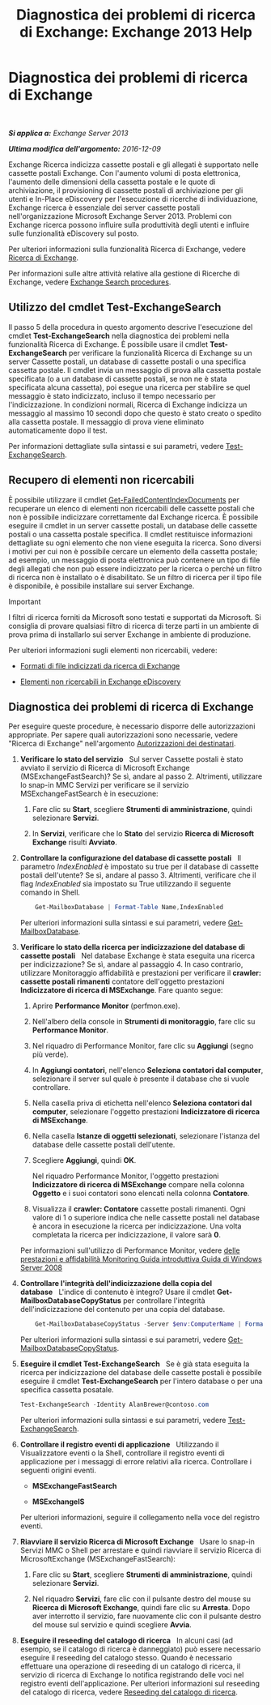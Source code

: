 ﻿---
title: 'Diagnostica dei problemi di ricerca di Exchange: Exchange 2013 Help'
TOCTitle: Diagnostica dei problemi di ricerca di Exchange
ms:assetid: 8cfa26f4-ccf0-42dd-8570-67018188b4e8
ms:mtpsurl: https://technet.microsoft.com/it-it/library/Bb123701(v=EXCHG.150)
ms:contentKeyID: 52063124
ms.date: 05/22/2018
mtps_version: v=EXCHG.150
ms.translationtype: MT
---

# Diagnostica dei problemi di ricerca di Exchange

 

_**Si applica a:** Exchange Server 2013_

_**Ultima modifica dell'argomento:** 2016-12-09_

Exchange Ricerca indicizza cassette postali e gli allegati è supportato nelle cassette postali Exchange. Con l'aumento volumi di posta elettronica, l'aumento delle dimensioni della cassetta postale e le quote di archiviazione, il provisioning di cassette postali di archiviazione per gli utenti e In-Place eDiscovery per l'esecuzione di ricerche di individuazione, Exchange ricerca è essenziale dei server cassette postali nell'organizzazione Microsoft Exchange Server 2013. Problemi con Exchange ricerca possono influire sulla produttività degli utenti e influire sulle funzionalità eDiscovery sul posto.

Per ulteriori informazioni sulla funzionalità Ricerca di Exchange, vedere [Ricerca di Exchange](exchange-search-exchange-2013-help.md).

Per informazioni sulle altre attività relative alla gestione di Ricerche di Exchange, vedere [Exchange Search procedures](exchange-search-procedures-exchange-2013-help.md).

## Utilizzo del cmdlet Test-ExchangeSearch

Il passo 5 della procedura in questo argomento descrive l'esecuzione del cmdlet **Test-ExchangeSearch** nella diagnostica dei problemi nella funzionalità Ricerca di Exchange. È possibile usare il cmdlet **Test-ExchangeSearch** per verificare la funzionalità Ricerca di Exchange su un server Cassette postali, un database di cassette postali o una specifica cassetta postale. Il cmdlet invia un messaggio di prova alla cassetta postale specificata (o a un database di cassette postali, se non ne è stata specificata alcuna cassetta), poi esegue una ricerca per stabilire se quel messaggio è stato indicizzato, incluso il tempo necessario per l'indicizzazione. In condizioni normali, Ricerca di Exchange indicizza un messaggio al massimo 10 secondi dopo che questo è stato creato o spedito alla cassetta postale. Il messaggio di prova viene eliminato automaticamente dopo il test.

Per informazioni dettagliate sulla sintassi e sui parametri, vedere [Test-ExchangeSearch](https://technet.microsoft.com/it-it/library/bb124733\(v=exchg.150\)).

## Recupero di elementi non ricercabili

È possibile utilizzare il cmdlet [Get-FailedContentIndexDocuments](https://technet.microsoft.com/it-it/library/dd351154\(v=exchg.150\)) per recuperare un elenco di elementi non ricercabili delle cassette postali che non è possibile indicizzare correttamente dal Exchange ricerca. È possibile eseguire il cmdlet in un server cassette postali, un database delle cassette postali o una cassetta postale specifica. Il cmdlet restituisce informazioni dettagliate su ogni elemento che non viene eseguita la ricerca. Sono diversi i motivi per cui non è possibile cercare un elemento della cassetta postale; ad esempio, un messaggio di posta elettronica può contenere un tipo di file degli allegati che non può essere indicizzato per la ricerca o perché un filtro di ricerca non è installato o è disabilitato. Se un filtro di ricerca per il tipo file è disponibile, è possibile installare sui server Exchange.


> [!IMPORTANT]
> I filtri di ricerca forniti da Microsoft sono testati e supportati da Microsoft. Si consiglia di provare qualsiasi filtro di ricerca di terze parti in un ambiente di prova prima di installarlo sui server Exchange in ambiente di produzione.



Per ulteriori informazioni sugli elementi non ricercabili, vedere:

  - [Formati di file indicizzati da ricerca di Exchange](file-formats-indexed-by-exchange-search-exchange-2013-help.md)

  - [Elementi non ricercabili in Exchange eDiscovery](unsearchable-items-in-exchange-ediscovery-exchange-2013-help.md)

## Diagnostica dei problemi di ricerca di Exchange

Per eseguire queste procedure, è necessario disporre delle autorizzazioni appropriate. Per sapere quali autorizzazioni sono necessarie, vedere "Ricerca di Exchange" nell'argomento [Autorizzazioni dei destinatari](recipients-permissions-exchange-2013-help.md).

1.  **Verificare lo stato del servizio**   Sul server Cassette postali è stato avviato il servizio di Ricerca di Microsoft Exchange (MSExchangeFastSearch)? Se sì, andare al passo 2. Altrimenti, utilizzare lo snap-in MMC Servizi per verificare se il servizio MSExchangeFastSearch è in esecuzione:
    
    1.  Fare clic su **Start**, scegliere **Strumenti di amministrazione**, quindi selezionare **Servizi**.
    
    2.  In **Servizi**, verificare che lo **Stato** del servizio **Ricerca di Microsoft Exchange** risulti **Avviato**.

2.  **Controllare la configurazione del database di cassette postali**   Il parametro *IndexEnabled* è impostato su true per il database di cassette postali dell'utente? Se sì, andare al passo 3. Altrimenti, verificare che il flag *IndexEnabled* sia impostato su True utilizzando il seguente comando in Shell.
    
    ```powershell
        Get-MailboxDatabase | Format-Table Name,IndexEnabled
    ```
    
    Per ulteriori informazioni sulla sintassi e sui parametri, vedere [Get-MailboxDatabase](https://technet.microsoft.com/it-it/library/bb124924\(v=exchg.150\)).

3.  **Verificare lo stato della ricerca per indicizzazione del database di cassette postali**   Nel database Exchange è stata eseguita una ricerca per indicizzazione? Se sì, andare al passaggio 4. In caso contrario, utilizzare Monitoraggio affidabilità e prestazioni per verificare il **crawler: cassette postali rimanenti** contatore dell'oggetto prestazioni **Indicizzatore di ricerca di MSExchange**. Fare quanto segue:
    
    1.  Aprire **Performance Monitor** (perfmon.exe).
    
    2.  Nell'albero della console in **Strumenti di monitoraggio**, fare clic su **Performance Monitor**.
    
    3.  Nel riquadro di Performance Monitor, fare clic su **Aggiungi** (segno più verde).
    
    4.  In **Aggiungi contatori**, nell'elenco **Seleziona contatori dal computer**, selezionare il server sul quale è presente il database che si vuole controllare.
    
    5.  Nella casella priva di etichetta nell'elenco **Seleziona contatori dal computer**, selezionare l'oggetto prestazioni **Indicizzatore di ricerca di MSExchange**.
    
    6.  Nella casella **Istanze di oggetti selezionati**, selezionare l'istanza del database delle cassette postali dell'utente.
    
    7.  Scegliere **Aggiungi**, quindi **OK**.
        
        Nel riquadro Performance Monitor, l'oggetto prestazioni **Indicizzatore di ricerca di MSExchange** compare nella colonna **Oggetto** e i suoi contatori sono elencati nella colonna **Contatore**.
    
    8.  Visualizza il **crawler: Contatore** cassette postali rimanenti. Ogni valore di 1 o superiore indica che nelle cassette postali nel database è ancora in esecuzione la ricerca per indicizzazione. Una volta completata la ricerca per indicizzazione, il valore sarà **0**.
    
    Per informazioni sull'utilizzo di Performance Monitor, vedere [delle prestazioni e affidabilità Monitoring Guida introduttiva Guida di Windows Server 2008](https://go.microsoft.com/fwlink/p/?linkid=178005)

4.  **Controllare l'integrità dell'indicizzazione della copia del database**   L'indice di contenuto è integro? Usare il cmdlet **Get-MailboxDatabaseCopyStatus** per controllare l'integrità dell'indicizzazione del contenuto per una copia del database.
    ```powershell
        Get-MailboxDatabaseCopyStatus -Server $env:ComputerName | Format-Table Name,Status,ContentIndex* -Auto
    ```
    Per ulteriori informazioni sulla sintassi e sui parametri, vedere [Get-MailboxDatabaseCopyStatus](https://technet.microsoft.com/it-it/library/dd298044\(v=exchg.150\)).

5.  **Eseguire il cmdlet Test-ExchangeSearch**   Se è già stata eseguita la ricerca per indicizzazione del database delle cassette postali è possibile eseguire il cmdlet **Test-ExchangeSearch** per l'intero database o per una specifica cassetta posatale.
    
    ```powershell
    Test-ExchangeSearch -Identity AlanBrewer@contoso.com
    ```
    
    Per ulteriori informazioni sulla sintassi e sui parametri, vedere [Test-ExchangeSearch](https://technet.microsoft.com/it-it/library/bb124733\(v=exchg.150\)).

6.  **Controllare il registro eventi di applicazione**   Utilizzando il Visualizzatore eventi o la Shell, controllare il registro eventi di applicazione per i messaggi di errore relativi alla ricerca. Controllare i seguenti origini eventi.
    
      - **MSExchangeFastSearch**
    
      - **MSExchangeIS**
    
    Per ulteriori informazioni, seguire il collegamento nella voce del registro eventi.

7.  **Riavviare il servizio Ricerca di Microsoft Exchange**   Usare lo snap-in Servizi MMC o Shell per arrestare e quindi riavviare il servizio Ricerca di MicrosoftExchange (MSExchangeFastSearch):
    
    1.  Fare clic su **Start**, scegliere **Strumenti di amministrazione**, quindi selezionare **Servizi**.
    
    2.  Nel riquadro **Servizi**, fare clic con il pulsante destro del mouse su **Ricerca di Microsoft Exchange**, quindi fare clic su **Arresta**. Dopo aver interrotto il servizio, fare nuovamente clic con il pulsante destro del mouse sul servizio e quindi scegliere **Avvia**.

8.  **Eseguire il reseeding del catalogo di ricerca**   In alcuni casi (ad esempio, se il catalogo di ricerca è danneggiato) può essere necessario eseguire il reseeding del catalogo stesso. Quando è necessario effettuare una operazione di reseeding di un catalogo di ricerca, il servizio di ricerca di Exchange lo notifica registrando delle voci nel registro eventi dell'applicazione. Per ulteriori informazioni sul reseeding del catalogo di ricerca, vedere [Reseeding del catalogo di ricerca](reseed-the-search-catalog-exchange-2013-help.md).

